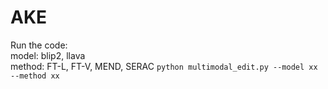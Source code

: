 # AKE

Run the code:<br>
model: blip2, llava<br>
method: FT-L, FT-V, MEND, SERAC
`python multimodal_edit.py --model xx --method xx` <br>


